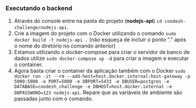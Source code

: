 ### Executando o backend

1. Através do console entre na pasta do projeto (**nodejs-api**) `cd coodesh-challenge/nodejs-api`. 
2. Crie a imagem do projeto com o Docker utilizando o comando `sudo docker build -t nodejs-api .` (não esqueça de incluir o ponto "." após o nome do diretório no comando anterior) 
3. Estamos utilizando o docker-compose para criar o servidor de banco de dados utilize `sudo docker-compose up -d` para criar a imagem e executar o container. 
4. Agora basta criar o container da aplicação também com o Docker `sudo docker run -it --rm --add-host=host.docker.internal:host-gateway -p 5000:5000 -e PORT=5000 -e DBPORT=5433 -e DBUSER=postgres -e DATABASE=coodesh_challenge -e DBHOST=host.docker.internal -e DBPASSWORD=123 nodejs-api`. Repare que as variáveis de ambiente são passadas junto com o comando.